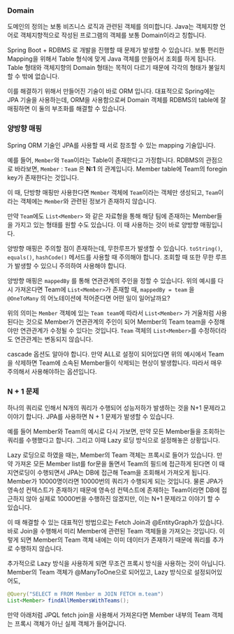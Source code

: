 ### Domain
도메인의 정의는 보통 비즈니스 로직과 관련된 객체를 의미합니다.
Java는 객체지향 언어로 객체지향적으로 작성된 프로그램의 객체를 보통 Domain이라고 칭합니다.

Spring Boot + RDBMS 로 개발을 진행할 때 문제가 발생할 수 있습니다.
보통 편리한 Mapping을 위해서 Table 형식에 맞게 Java 객체를 만들어서 조회를 하게 됩니다.
Table 형태와 객체지향의 Domain 형태는 목적이 다르기 때문에 각각의 형태가 불일치할 수 밖에 없습니다.

이를 해결하기 위해서 만들어진 기술이 바로 ORM 입니다. 대표적으로 Spring에는 JPA 기술을 사용하는데,
ORM을 사용함으로써 Domain 객체를 RDBMS의 table에 잘 매핑하면 이 둘의 부조화를 해결할 수 있습니다.

### 양방향 매핑

Spring ORM 기술인 JPA를 사용할 때 서로 참조할 수 있는 mapping 기술입니다.

예를 들어, `Member`와 `Team`이라는 Table이 존재한다고 가정합니다. RDBMS의 관점으로 바라보면, `Member` : `Team` 은 **N:1** 의 관계입니다. Member table에 Team의 foregin key가 존재한다는 것입니다.

이 때, 단방향 매핑만 사용한다면 `Member` 객체에 `Team`이라는 객체만 생성되고, `Team`이라는 객체에는 `Member`와 관련된 정보가 존재하지 않습니다.

만약 `Team`에도 `List<Member>` 와 같은 자료형을 통해 해당 팀에 존재하는 Member들을 가지고 있는 형태를 원할 수도 있습니다. 이 때 사용하는 것이 바로 양방향 매핑입니다.

양방향 매핑은 주의할 점이 존재하는데, 무한루프가 발생할 수 있습니다. `toString()`, `equals()`, `hashCode()` 메서드를 사용할 때 주의해야 합니다. 조회할 때 또한 무한 루프가 발생할 수 있으니 주의하여 사용해야 합니다.

양방향 매핑은 `mappedBy` 를 통해 연관관계의 주인을 정할 수 있습니다. 위의 예시를 다시 가져온다면 Team에 `List<Member>`가 존재할 때, `mappedBy = team` 을 `@OneToMany` 의 어노테이션에 적어준다면 어떤 일이 일어날까요?

위의 의미는 `Member` 객체에 있는 `Team team`에 따라서  `List<Member>` 가 거울처럼 사용된다는 것으로 Member가 연관관계의 주인이 되어 Member의 Team team을 수정해야만 연관관계가 수정될 수 있다는 것입니다. `Team` 객체의 `List<Member>`를 수정하더라도 연관관계는 변동되지 않습니다.

cascade 옵션도 알아야 합니다. 만약 ALL로 설정이 되어있다면 위의 예시에서 Team을 삭제하면 Team에 소속된 Member들이 삭제되는 현상이 발생합니다. 따라서 매우 주의해서 사용해야하는 옵션입니다.


### N + 1 문제

하나의 쿼리로 인해서 N개의 쿼리가 수행되어 성능저하가 발생하는 것을 N+1 문제라고 이야기 합니다.
JPA를 사용하면 N + 1 문제가 발생할 수 있습니다.

예를 들어 Member와 Team의 예시로 다시 가보면, 만약 모든 Member들을 조회하는 쿼리를 수행했다고 합니다. 그리고 이때 Lazy 로딩 방식으로 설정해놓은 상황입니다.

Lazy 로딩으로 하였을 때는, Member의 Team 객체는 프록시로 들어가 있습니다. 만약 가져온 모든 Member list를 for문을 돌면서 Team의 필드에 접근하게 된다면 이 때 지연로딩이 수행되면서 JPA는 DB에 접근해 Team을 조회해서 가져오게 됩니다. Member가 10000명이라면 10000번의 쿼리가 수행되게 되는 것입니다. 물론 JPA가 영속성 컨텍스트가 존재하기 때문에 영속성 컨텍스트에 존재하는 Team이라면 DB에 접근하지 않아 실제로 10000번을 수행하진 않겠지만, 이는 N+1 문제라고 이야기 할 수 있습니다.

이 때 해결할 수 있는 대표적인 방법으로는 Fetch Join과 @EntityGraph가 있습니다. 바로 Join을 수행해서 미리 Member에 관련된 Team 객체들을 가져오는 것입니다. 이렇게 되면 Member의 Team 객체 내에는 이미 데이터가 존재하기 때문에 쿼리를 추가로 수행하지 않습니다.

추가적으로 Lazy 방식을 사용하게 되면 무조건 프록시 방식을 사용하는 것이 아닙니다.
Member의 Team 객체가 @ManyToOne으로 되어있고, Lazy 방식으로 설정되어있어도,

```java
@Query("SELECT m FROM Member m JOIN FETCH m.team")
List<Member> findAllMembersWithTeams();

```
만약 아래처럼 JPQL fetch join을 사용해서 가져온다면 Member 내부의 Team 객체는 프록시 객체가 아닌 실제 객체가 들어갑니다.